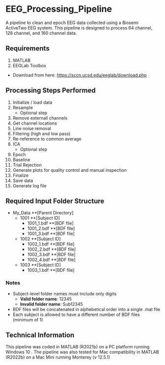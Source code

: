 # EEG_Processing_Pipeline
A pipeline to clean and epoch EEG data collected using a Biosemi ActiveTwo EEG system. This pipeline is designed to process 64 channel, 128 channel, and 160 channel data.

## Requirements
1. MATLAB
2. EEGLab Toolbox
  - Download from here: https://sccn.ucsd.edu/eeglab/download.php

## Processing Steps Performed

1. Initialize / load data
2. Resample
   - Optional step
4. Remove externall channels
5. Get channel locations
6. Line noise removal
7. Filtering (high and low pass)
8. Re-reference to common average
9. ICA
   - Optional step
10. Epoch
11. Baseline
12. Trial Rejection
13. Generate plots for quality control and manual inspection
14. Finalize
15. Save data
16. Generate log file

## Required Input Folder Structure

- My_Data **[Parent Directory]
  - 1001 **[Subject ID]
    - 1001_1.bdf **[BDF file]
    - 1001_2.bdf **[BDF file]
    - 1001_3.bdf **[BDF file]
  - 1002 **[Subject ID]
    - 1002_1.bdf **[BDF file]
    - 1002_2.bdf **[BDF file]
    - 1002_3.bdf **[BDF file]
    - 1002_4.bdf **[BDF file]
  - 1003 **[Subject ID]
    - 1003_1.bdf **[BDF file]

### Notes

- Subject-level folder names must include only digits
  - **Valid folder name**: 12345
  - **Invalid folder name**: Sub12345
- BDF files will be concatenated in alphebetical order into a single .mat file
- Each subject is allowed to have a different number of BDF files (minimum of 1)

## Technical Information
This pipeline was coded in MATLAB (R2021b) on a PC platform running Windows 10 . The pipeline was also tested for Mac compatibility in MATLAB (R2022b) on a Mac Mini running Monterey (v 12.5.1)
